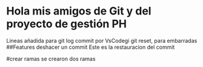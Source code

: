 # Hola mis amigos de Git y del proyecto de gestión PH
Lineas añadida para git log
commit por VsCodegi
git reset, para embarradas
##Features
deshacer un commit
Este es la restauracion del commit

#crear ramas 
se crearon dos ramas